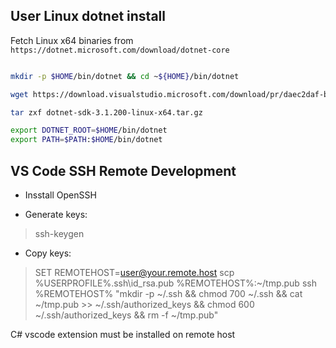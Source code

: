 
## User Linux dotnet install

Fetch Linux x64 binaries from ```https://dotnet.microsoft.com/download/dotnet-core```

```bash

mkdir -p $HOME/bin/dotnet && cd ~${HOME}/bin/dotnet

wget https://download.visualstudio.microsoft.com/download/pr/daec2daf-b458-4ae1-9046-b8ba09b5fb49/733e2d73b41640d6e6bdf1cc6b9ef03b/dotnet-sdk-3.1.200-linux-x64.tar.gz

tar zxf dotnet-sdk-3.1.200-linux-x64.tar.gz

export DOTNET_ROOT=$HOME/bin/dotnet
export PATH=$PATH:$HOME/bin/dotnet

```

## VS Code SSH Remote Development

 - Insstall OpenSSH

 - Generate keys:

 > ssh-keygen

 - Copy keys:

 > SET REMOTEHOST=user@your.remote.host
 > scp %USERPROFILE%\.ssh\id_rsa.pub %REMOTEHOST%:~/tmp.pub
 > ssh %REMOTEHOST% "mkdir -p ~/.ssh && chmod 700 ~/.ssh && cat ~/tmp.pub >> ~/.ssh/authorized_keys && chmod 600 ~/.ssh/authorized_keys && rm -f ~/tmp.pub"


C# vscode extension must be installed on remote host
